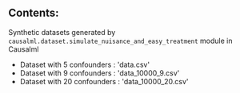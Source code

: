 ## Contents:
Synthetic datasets generated by `causalml.dataset.simulate_nuisance_and_easy_treatment` module in Causalml
- Dataset with 5 confounders : 'data.csv'
- Dataset with 9 confounders : 'data_10000_9.csv'
- Dataset with 20 confounders : 'data_10000_20.csv'
